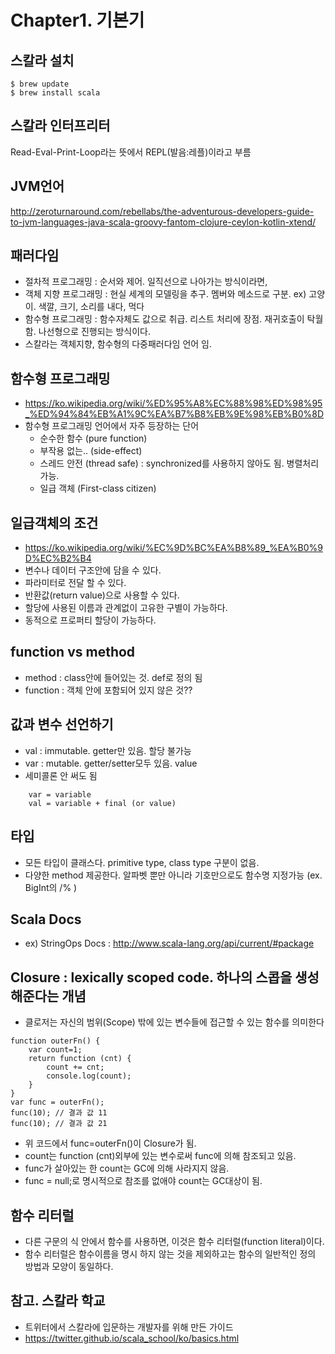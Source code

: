 # Chapter1. 기본기

## 스칼라 설치
```
$ brew update
$ brew install scala
```

## 스칼라 인터프리터
Read-Eval-Print-Loop라는 뜻에서 REPL(발음:레플)이라고 부름

## JVM언어
http://zeroturnaround.com/rebellabs/the-adventurous-developers-guide-to-jvm-languages-java-scala-groovy-fantom-clojure-ceylon-kotlin-xtend/

## 패러다임
- 절차적 프로그래밍 : 순서와 제어. 일직선으로 나아가는 방식이라면,
- 객체 지향 프로그래밍 : 현실 세계의 모델링을 추구. 멤버와 메소드로 구분. ex) 고양이. 색깔, 크기, 소리를 내다, 먹다
- 함수형 프로그래밍 : 함수자체도 값으로 취급. 리스트 처리에 장점. 재귀호출이 탁월 함. 나선형으로 진행되는 방식이다.
- 스칼라는 객체지향, 함수형의 다중패러다임 언어 임.

## 함수형 프로그래밍 
- https://ko.wikipedia.org/wiki/%ED%95%A8%EC%88%98%ED%98%95_%ED%94%84%EB%A1%9C%EA%B7%B8%EB%9E%98%EB%B0%8D
- 함수형 프로그래밍 언어에서 자주 등장하는 단어
    -  순수한 함수 (pure function)
    -  부작용 없는.. (side-effect)
    -  스레드 안전 (thread safe) : synchronized를 사용하지 않아도 됨. 병렬처리 가능.
    -  일급 객체 (First-class citizen)

## 일급객체의 조건 
- https://ko.wikipedia.org/wiki/%EC%9D%BC%EA%B8%89_%EA%B0%9D%EC%B2%B4
- 변수나 데이터 구조안에 담을 수 있다.
- 파라미터로 전달 할 수 있다.
- 반환값(return value)으로 사용할 수 있다.
- 할당에 사용된 이름과 관계없이 고유한 구별이 가능하다.
- 동적으로 프로퍼티 할당이 가능하다.

## function vs method
- method : class안에 들어있는 것. def로 정의 됨
- function : 객체 안에 포함되어 있지 않은 것??

## 값과 변수 선언하기
- val : immutable. getter만 있음. 할당 불가능
- var : mutable. getter/setter모두 있음. value
- 세미콜론 안 써도 됨
```
    var = variable
    val = variable + final (or value)
```

## 타입
- 모든 타입이 클래스다. primitive type, class type 구분이 없음.
- 다양한 method 제공한다. 알파벳 뿐만 아니라 기호만으로도 함수명 지정가능 (ex. BigInt의 /% )

## Scala Docs
- ex) StringOps Docs : http://www.scala-lang.org/api/current/#package

## Closure : lexically scoped code. 하나의 스콥을 생성해준다는 개념
- 클로저는 자신의 범위(Scope) 밖에 있는 변수들에 접근할 수 있는 함수를 의미한다
```
function outerFn() {
    var count=1;
    return function (cnt) {
        count += cnt;
        console.log(count);
    }
}
var func = outerFn();
func(10); // 결과 값 11
func(10); // 결과 값 21
```
- 위 코드에서 func=outerFn()이 Closure가 됨.
- count는 function (cnt)외부에 있는 변수로써 func에 의해 참조되고 있음.
- func가 살아있는 한 count는 GC에 의해 사라지지 않음.
- func = null;로 명시적으로 참조를 없애야 count는 GC대상이 됨.

## 함수 리터럴
- 다른 구문의 식 안에서 함수를 사용하면, 이것은 함수 리터럴(function literal)이다.
- 함수 리터럴은 함수이름을 명시 하지 않는 것을 제외하고는 함수의 일반적인 정의 방법과 모양이 동일하다.

## 참고. 스칼라 학교
- 트위터에서 스칼라에 입문하는 개발자를 위해 만든 가이드
- https://twitter.github.io/scala_school/ko/basics.html